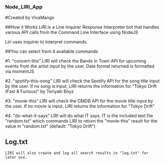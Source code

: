 ### Node_LIRI_App
#Created by VivaMango

##How it Works
LIRI is a Line Inquirer Response Interpreter bot that handles various API calls from the Command Line Interface using NodeJS

Liri uses inquirer to interpret commands.

##You can select from 4 available commands

#1. "concert-this"
    LIRI will check the Bands in Town API for upcoming events from the artist input by the user.
    Date format returned is formatted via momentJS

#2. "spotify-this-song"
    LIRI will check the Spotify API for the song title input by the user.
    If no song is input, LIRI returns the information for "Tokyo Drift (Fast & Furious)" by Teriyaki Boyz

#3. "movie-this"
    LIRI will check the OMDB API for the movie title input by the user.
    If no movie is input, LIRI returns the information for "Tokyo Drift"

#4. "do-what-it-says"
    LIRI will do what IT says.
    IT is the included text file "random.txt" which commands LIRI to return the "movie-this" result for the value in "random.txt" (default: "Tokyo Drift") 

## Log.txt
    LIRI will also create and log all search results in "log.txt" for later use.
